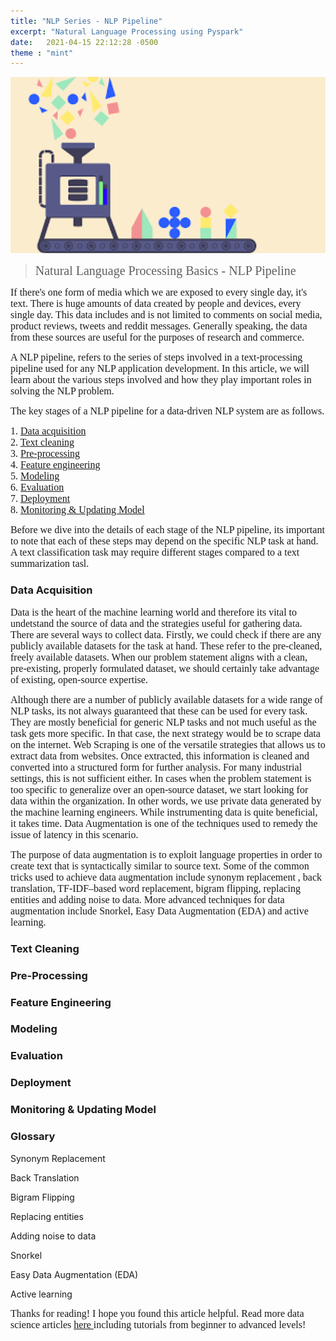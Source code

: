 ```yaml
---
title: "NLP Series - NLP Pipeline"
excerpt: "Natural Language Processing using Pyspark"
date:   2021-04-15 22:12:28 -0500
theme : "mint"
---
```


<img src="/img/Learning/NLP/nlp-pipeline.png" alt="this is a placeholder image" width="100%" height = "50%" class="center" >

> <span style="font-family:Georgia; font-size:20px;"> Natural Language Processing Basics - NLP Pipeline</span>   

<span style="font-family:Georgia; font-size:16px;"> If there's one form of media which we are exposed to every single day, it's text. There is huge amounts of data created by people and devices, every single day. This data includes and is not limited to comments on social media, product reviews, tweets and reddit messages. Generally speaking, the data from these sources are useful for the purposes of research and commerce. </span>  

<span style="font-family:Georgia; font-size:16px;"> A NLP pipeline, refers to the series of steps involved in a text-processing pipeline used for any NLP application development. In this article, we will learn about the various steps involved and how they play important roles in solving the NLP problem. </span>  

<span style="font-family:Georgia; font-size:16px;"> The key stages of a NLP pipeline for a data-driven NLP system are as follows.</span>

<span style="font-family:Georgia; font-size:16px;"> 1. [Data acquisition](#data-acquisition)</span>   
<span style="font-family:Georgia; font-size:16px;"> 2. [Text cleaning](#text-cleaning)</span>   
<span style="font-family:Georgia; font-size:16px;"> 3. [Pre-processing](#pre-processing)</span>   
<span style="font-family:Georgia; font-size:16px;"> 4. [Feature engineering](#feature-engineering)<span>   
<span style="font-family:Georgia; font-size:16px;"> 5. [Modeling](#modeling)</span>   
<span style="font-family:Georgia; font-size:16px;"> 6. [Evaluation](#evaluation)</span>   
<span style="font-family:Georgia; font-size:16px;"> 7. [Deployment](#deployment)</span>   
<span style="font-family:Georgia; font-size:16px;"> 8. [Monitoring & Updating Model](#monitoring--updating-model)</span>   


<span style="font-family:Georgia; font-size:16px;"> Before we dive into the details of each stage of the NLP pipeline, its important to note that each of these steps may depend on the specific NLP task at hand. A text classification task may require different stages compared to a text summarization tasl.</span>

### Data Acquisition

<span style="font-family:Georgia; font-size:16px;"> Data is the heart of the machine learning world and therefore its vital to undetstand the source of data and the strategies useful for gathering data. There are several ways to collect data. Firstly, we could check if there are any publicly available datasets for the task at hand. These refer to the pre-cleaned, freely available datasets. When our problem statement aligns with a clean, pre-existing, properly formulated dataset, we should certainly take advantage of existing, open-source expertise.</span>   

<span style="font-family:Georgia; font-size:16px;">Although there are a number of publicly available datasets for a wide range of NLP tasks, its not always guaranteed that these can be used for every task. They are mostly beneficial for generic NLP tasks and not much useful as the task gets more specific.  In that case, the next strategy would be to scrape data on the internet. Web Scraping is one of the versatile strategies that allows us to extract data from websites. Once extracted, this information is cleaned and converted into a structured form for further analysis. For many industrial settings, this is not sufficient either. In cases when the problem statement is too specific to generalize over an open-source dataset, we start looking for data within the organization. In other words, we use private data generated by the machine learning engineers. While instrumenting data is quite beneficial, it takes time. Data Augmentation is one of the techniques used to remedy the issue of latency in this scenario. </span>   

<span style="font-family:Georgia; font-size:16px;">The purpose of data augmentation is to exploit language properties in order to create text that is syntactically similar to source text. Some of the common tricks used to achieve data augmentation include synonym replacement , back translation, TF-IDF–based word replacement, bigram flipping, replacing entities and adding noise to data. More advanced techniques for data augmentation include Snorkel, Easy Data Augmentation (EDA) and active learning.  </span>   


### Text Cleaning

### Pre-Processing

### Feature Engineering

### Modeling

### Evaluation

### Deployment

### Monitoring & Updating Model


### Glossary

Synonym Replacement

Back Translation

Bigram Flipping

Replacing entities

Adding noise to data

Snorkel

Easy Data Augmentation (EDA)    

Active learning


<span style="font-family:Georgia; font-size:16px;"> Thanks for reading! I hope you found this article helpful. Read more data science articles <a href="https://prabhupavitra.github.io/learning/"> here </a> including tutorials from beginner to advanced levels!  </span> 
